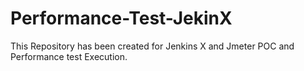 # Performance-Test-JekinX
This Repository has been created for Jenkins X and Jmeter POC and Performance test Execution.
